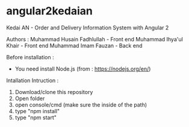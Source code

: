 # angular2kedaian
Kedai AN - Order and Delivery Information System with Angular 2

Authors : Muhammad Husain Fadhlullah - Front end
		  Muhammad Ihya'ul Khair - Front end
		  Muhammad Imam Fauzan - Back end

Before installation :
- You need install Node.js (from : https://nodejs.org/en/)

Intallation Intruction :
1. Download/clone this repository
2. Open folder
3. open console/cmd (make sure the inside of the path)
4. type "npm install"
5. type "npm start"